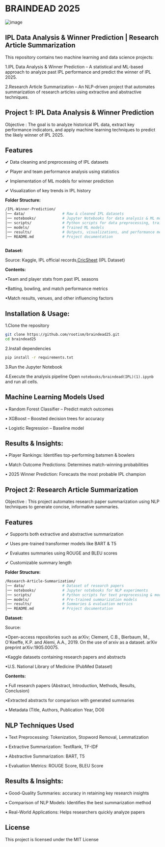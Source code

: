 # BRAINDEAD 2025 


![image](https://github.com/user-attachments/assets/d355784f-c092-417b-830f-6894ed05dc50)



## IPL Data Analysis & Winner Prediction | Research Article Summarization


This repository contains two machine learning and data science projects:

1.IPL Data Analysis & Winner Prediction – A statistical and ML-based approach to analyze past IPL performance and predict the winner of IPL 2025.

2.Research Article Summarization – An NLP-driven project that automates summarization of research articles using extractive and abstractive techniques.

## Project 1: IPL Data Analysis & Winner Prediction

Objective : The goal is to analyze historical IPL data, extract key performance indicators, and apply machine learning techniques to predict the likely winner of IPL 2025.


## Features


✔ Data cleaning and preprocessing of IPL datasets

✔ Player and team performance analysis using statistics

✔ Implementation of ML models for winner prediction

✔ Visualization of key trends in IPL history



**Folder Structure:**
```bash
/IPL-Winner-Prediction/
│── data/                 # Raw & cleaned IPL datasets
│── notebooks/            # Jupyter Notebooks for data analysis & ML modeling
│── scripts/              # Python scripts for data preprocessing, training
│── models/               # Trained ML models
│── results/              # Outputs, visualizations, and performance metrics
│── README.md             # Project documentation
    
```


**Dataset:**

Source:
Kaggle,  IPL official records,[CricSheet](https://cricsheet.org/) (IPL Dataset)


**Contents:**

•Team and player stats from past IPL seasons

•Batting, bowling, and match performance metrics

•Match results, venues, and other influencing factors

## Installation & Usage:

1.Clone the repository

```bash
git clone https://github.com/rootism/braindead25.git
cd braindead25
```

2.Install dependencies

```bash
pip install -r requirements.txt
```

3.Run the Jupyter Notebook


4.Execute the analysis pipeline
Open ` notebooks/braindead(IPL)(1).ipynb ` and run all cells.



## Machine Learning Models Used

• Random Forest Classifier – Predict match outcomes

• XGBoost – Boosted decision trees for accuracy

• Logistic Regression – Baseline model



## Results & Insights:


• Player Rankings: Identifies top-performing batsmen & bowlers

• Match Outcome Predictions: Determines match-winning probabilities

• 2025 Winner Prediction: Forecasts the most probable IPL champion


## Project 2: Research Article Summarization

Objective : This project automates research paper summarization using NLP techniques to generate concise, informative summaries.


## Features


✔  Supports both extractive and abstractive summarization

✔ Uses pre-trained transformer models like BART & T5

✔ Evaluates summaries using ROUGE and BLEU scores

✔ Customizable summary length



**Folder Structure:**
```bash
/Research-Article-Summarization/
│── data/                 # Dataset of research papers
│── notebooks/            # Jupyter notebooks for NLP experiments
│── scripts/              # Python scripts for text preprocessing & model training
│── models/               # Pre-trained summarization models
│── results/              # Summaries & evaluation metrics
│── README.md             # Project documentation


```


**Dataset:**

Source: 

•Open-access repositories such as arXiv; Clement, C.B., Bierbaum, M., O'Keeffe, K.P. and Alemi, A.A., 2019. On the use of arxiv as a dataset. arXiv preprint arXiv:1905.00075.

•Kaggle datasets containing research papers and abstracts

•U.S. National Library of Medicine (PubMed Dataset)

**Contents:**

• Full research papers (Abstract, Introduction, Methods, Results, Conclusion)

•Extracted abstracts for comparison with generated summaries

• Metadata (Title, Authors, Publication Year, DOI)







## NLP Techniques Used

• Text Preprocessing: Tokenization, Stopword Removal, Lemmatization

•  Extractive Summarization: TextRank, TF-IDF

• Abstractive Summarization: BART, T5

• Evaluation Metrics: ROUGE Score, BLEU Score



## Results & Insights:


• Good-Quality Summaries: accuracy in retaining key research insights

• Comparison of NLP Models: Identifies the best summarization method

• Real-World Applications: Helps researchers quickly analyze papers

## License
This project is licensed under the MIT License








